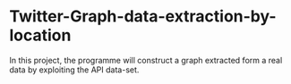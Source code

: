 # Twitter-Graph-data-extraction-by-location
In this project, the programme will construct a graph extracted form a real data by exploiting the API data-set.
